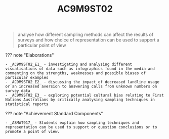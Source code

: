 ﻿---
backlinks:
- title: Learning Areas
  url: /sense/Teaching/Curriculum/v9/v9-learning-areas.html
tags: australian-curriculum
title: AC9M9ST02
type: note
---
> analyse how different sampling methods can affect the results of surveys and how choice of representation can be used to support a particular point of view

??? note "Elaborations"

	- _AC9M9ST02_E1_ - investigating and analysing different visualisations of data such as infographics found in the media and commenting on the strengths, weaknesses and possible biases of particular examples
	- _AC9M9ST02_E2_ - discussing the impact of decreased landline usage or an increased aversion to answering calls from unknown numbers on survey data
	- _AC9M9ST02_E3_ - exploring potential cultural bias relating to First Nations Australians by critically analysing sampling techniques in statistical reports
??? note "Achievement Standard Components"

	- _ASMAT917_ - Students explain how sampling techniques and representation can be used to support or question conclusions or to promote a point of view.